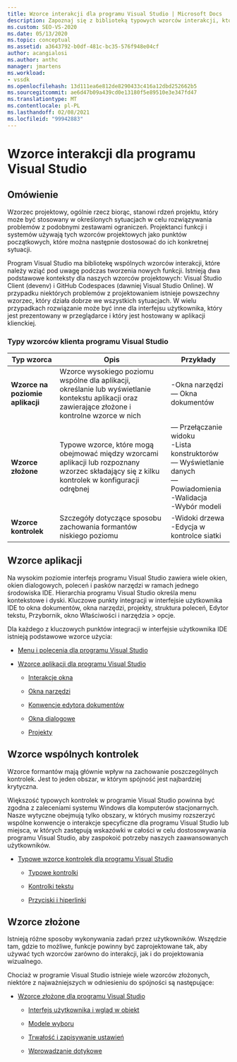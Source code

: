 ```yaml
---
title: Wzorce interakcji dla programu Visual Studio | Microsoft Docs
description: Zapoznaj się z biblioteką typowych wzorców interakcji, których można użyć podczas tworzenia nowych funkcji dla programu Visual Studio.
ms.custom: SEO-VS-2020
ms.date: 05/13/2020
ms.topic: conceptual
ms.assetid: a3643792-b0df-481c-bc35-576f948e04cf
author: acangialosi
ms.author: anthc
manager: jmartens
ms.workload:
- vssdk
ms.openlocfilehash: 13d111ea6e812de8290433c416a12dbd252662b5
ms.sourcegitcommit: ae6d47b09a439cd0e13180f5e89510e3e347fd47
ms.translationtype: MT
ms.contentlocale: pl-PL
ms.lasthandoff: 02/08/2021
ms.locfileid: "99942883"
---
```

# <a name="interaction-patterns-for-visual-studio"></a>Wzorce interakcji dla programu Visual Studio
## <a name="overview"></a>Omówienie
 Wzorzec projektowy, ogólnie rzecz biorąc, stanowi rdzeń projektu, który może być stosowany w określonych sytuacjach w celu rozwiązywania problemów z podobnymi zestawami ograniczeń. Projektanci funkcji i systemów używają tych wzorców projektowych jako punktów początkowych, które można następnie dostosować do ich konkretnej sytuacji.

 Program Visual Studio ma bibliotekę wspólnych wzorców interakcji, które należy wziąć pod uwagę podczas tworzenia nowych funkcji. Istnieją dwa podstawowe konteksty dla naszych wzorców projektowych: Visual Studio Client (devenv) i GitHub Codespaces (dawniej Visual Studio Online). W przypadku niektórych problemów z projektowaniem istnieje powszechny wzorzec, który działa dobrze we wszystkich sytuacjach. W wielu przypadkach rozwiązanie może być inne dla interfejsu użytkownika, który jest prezentowany w przeglądarce i który jest hostowany w aplikacji klienckiej.

### <a name="visual-studio-client-pattern-types"></a>Typy wzorców klienta programu Visual Studio

|Typ wzorca|Opis|Przykłady|
|------------------|-----------------|--------------|
|**Wzorce na poziomie aplikacji**|Wzorce wysokiego poziomu wspólne dla aplikacji, określanie lub wyświetlanie kontekstu aplikacji oraz zawierające złożone i kontrolne wzorce w nich|-Okna narzędzi<br />— Okna dokumentów|
|**Wzorce złożone**|Typowe wzorce, które mogą obejmować między wzorcami aplikacji lub rozpoznany wzorzec składający się z kilku kontrolek w konfiguracji odrębnej|— Przełączanie widoku<br />-Lista konstruktorów<br />— Wyświetlanie danych<br />— Powiadomienia<br />-Walidacja<br />-Wybór modeli|
|**Wzorce kontrolek**|Szczegóły dotyczące sposobu zachowania formantów niskiego poziomu|-Widoki drzewa<br />-Edycja w kontrolce siatki|

## <a name="application-patterns"></a>Wzorce aplikacji
 Na wysokim poziomie interfejs programu Visual Studio zawiera wiele okien, okien dialogowych, poleceń i pasków narzędzi w ramach jednego środowiska IDE. Hierarchia programu Visual Studio określa menu kontekstowe i dyski. Kluczowe punkty integracji w interfejsie użytkownika IDE to okna dokumentów, okna narzędzi, projekty, struktura poleceń, Edytor tekstu, Przybornik, okno Właściwości i narzędzia > opcje.

 Dla każdego z kluczowych punktów integracji w interfejsie użytkownika IDE istnieją podstawowe wzorce użycia:

- [Menu i polecenia dla programu Visual Studio](../../extensibility/ux-guidelines/menus-and-commands-for-visual-studio.md)

- [Wzorce aplikacji dla programu Visual Studio](../../extensibility/ux-guidelines/application-patterns-for-visual-studio.md)

  - [Interakcje okna](../../extensibility/ux-guidelines/application-patterns-for-visual-studio.md#BKMK_WindowInteractions)

  - [Okna narzędzi](../../extensibility/ux-guidelines/application-patterns-for-visual-studio.md#BKMK_ToolWindows)

  - [Konwencje edytora dokumentów](../../extensibility/ux-guidelines/application-patterns-for-visual-studio.md#BKMK_DocumentEditorConventions)

  - [Okna dialogowe](../../extensibility/ux-guidelines/application-patterns-for-visual-studio.md#BKMK_Dialogs)

  - [Projekty](../../extensibility/ux-guidelines/application-patterns-for-visual-studio.md#BKMK_Projects)

## <a name="common-control-patterns"></a>Wzorce wspólnych kontrolek
 Wzorce formantów mają głównie wpływ na zachowanie poszczególnych kontrolek. Jest to jeden obszar, w którym spójność jest najbardziej krytyczna.

 Większość typowych kontrolek w programie Visual Studio powinna być zgodna z zaleceniami systemu Windows dla komputerów stacjonarnych. Nasze wytyczne obejmują tylko obszary, w których musimy rozszerzyć wspólne konwencje o interakcje specyficzne dla programu Visual Studio lub miejsca, w których zastępują wskazówki w całości w celu dostosowywania programu Visual Studio, aby zaspokoić potrzeby naszych zaawansowanych użytkowników.

- [Typowe wzorce kontrolek dla programu Visual Studio](../../extensibility/ux-guidelines/common-control-patterns-for-visual-studio.md)

  - [Typowe kontrolki](../../extensibility/ux-guidelines/common-control-patterns-for-visual-studio.md#BKMK_CommonControls)

  - [Kontrolki tekstu](../../extensibility/ux-guidelines/common-control-patterns-for-visual-studio.md#BKMK_TextControls)

  - [Przyciski i hiperlinki](../../extensibility/ux-guidelines/common-control-patterns-for-visual-studio.md#BKMK_ButtonsAndHyperlinks)

## <a name="composite-patterns"></a>Wzorce złożone
 Istnieją różne sposoby wykonywania zadań przez użytkowników. Wszędzie tam, gdzie to możliwe, funkcje powinny być zaprojektowane tak, aby używać tych wzorców zarówno do interakcji, jak i do projektowania wizualnego.

 Chociaż w programie Visual Studio istnieje wiele wzorców złożonych, niektóre z najważniejszych w odniesieniu do spójności są następujące:

- [Wzorce złożone dla programu Visual Studio](../../extensibility/ux-guidelines/composite-patterns-for-visual-studio.md)

  - [Interfejs użytkownika i wgląd w obiekt](../../extensibility/ux-guidelines/composite-patterns-for-visual-studio.md#BKMK_OnObjectUI)

  - [Modele wyboru](../../extensibility/ux-guidelines/composite-patterns-for-visual-studio.md#BKMK_SelectionModels)

  - [Trwałość i zapisywanie ustawień](../../extensibility/ux-guidelines/composite-patterns-for-visual-studio.md#BKMK_PersistenceAndSavingSettings)

  - [Wprowadzanie dotykowe](../../extensibility/ux-guidelines/composite-patterns-for-visual-studio.md#BKMK_TouchInput)
